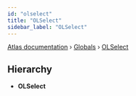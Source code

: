 ```yaml
---
id: "olselect"
title: "OLSelect"
sidebar_label: "OLSelect"
---
```


[Atlas documentation](../index.md) › [Globals](../globals.md) › [OLSelect](olselect.md)

## Hierarchy

* **OLSelect**
